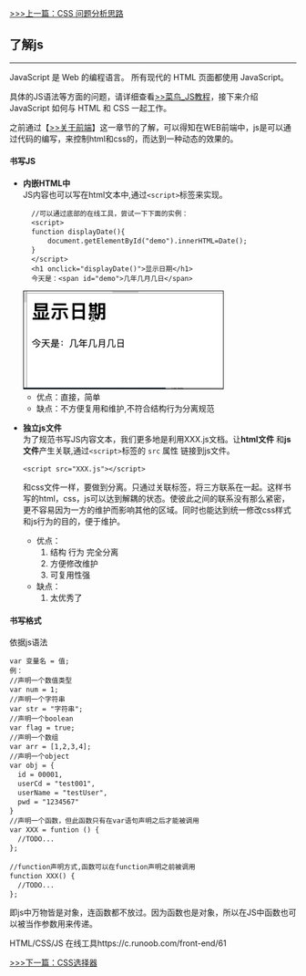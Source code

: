 [>>>上一篇：CSS 问题分析思路](../../lib/CSS/CSS问题分析思路.md)

## 了解js
---
JavaScript 是 Web 的编程语言。
所有现代的 HTML 页面都使用 JavaScript。

具体的JS语法等方面的问题，请详细查看[>>菜鸟_JS教程](https://www.runoob.com/js/js-tutorial.html)，接下来介绍JavaScript 如何与 HTML 和 CSS 一起工作。

之前通过【[>>关于前端](../../关于前端.md)】这一章节的了解，可以得知在WEB前端中，js是可以通过代码的编写，来控制html和css的，而达到一种动态的效果的。

#### 书写JS
- **内嵌HTML中**  
  JS内容也可以写在html文本中,通过`<script>`标签来实现。  
  ```
    //可以通过底部的在线工具，尝试一下下面的实例：
    <script>
    function displayDate(){
    	document.getElementById("demo").innerHTML=Date();
    }
    </script>
    <h1 onclick="displayDate()">显示日期</h1>
    今天是：<span id="demo">几年几月几日</span>
  ```  
  <img src="../../img/js_tutorial01.GIF" width="350" border="1px"/>  

  - 优点：直接，简单  
  - 缺点：不方便复用和维护,不符合结构行为分离规范  

- **独立js文件**  
    为了规范书写JS内容文本，我们更多地是利用XXX.js文档。让**html文件** 和**js文件**产生关联,通过`<script>`标签的 `src` 属性 链接到js文件。
    ```
    <script src="XXX.js"></script>
    ```
    和css文件一样，要做到分离。只通过关联标签，将三方联系在一起。这样书写的html，css，js可以达到解耦的状态。使彼此之间的联系没有那么紧密，更不容易因为一方的维护而影响其他的区域。同时也能达到统一修改css样式和js行为的目的，便于维护。  
    - 优点：
      1. 结构 行为 完全分离
      1. 方便修改维护
      1. 可复用性强   
    - 缺点：
      1. 太优秀了

#### 书写格式  
  依据js语法
  ```
  var 变量名 = 值;
  例：
  //声明一个数值类型
  var num = 1;
  //声明一个字符串
  var str = "字符串";
  //声明一个boolean
  var flag = true;
  //声明一个数组
  var arr = [1,2,3,4];
  //声明一个object
  var obj = {
    id = 00001,
    userCd = "test001",
    userName = "testUser",
    pwd = "1234567"
  }
  //声明一个函数，但此函数只有在var语句声明之后才能被调用
  var XXX = funtion () {
    //TODO...
  };

  //function声明方式,函数可以在function声明之前被调用
  function XXX() {
    //TODO...
  };
  ```
  即js中万物皆是对象，连函数都不放过。因为函数也是对象，所以在JS中函数也可以被当作参数用来传递。

HTML/CSS/JS 在线工具https://c.runoob.com/front-end/61

[>>>下一篇：CSS选择器](../../lib/CSS/CSS选择器.md)
